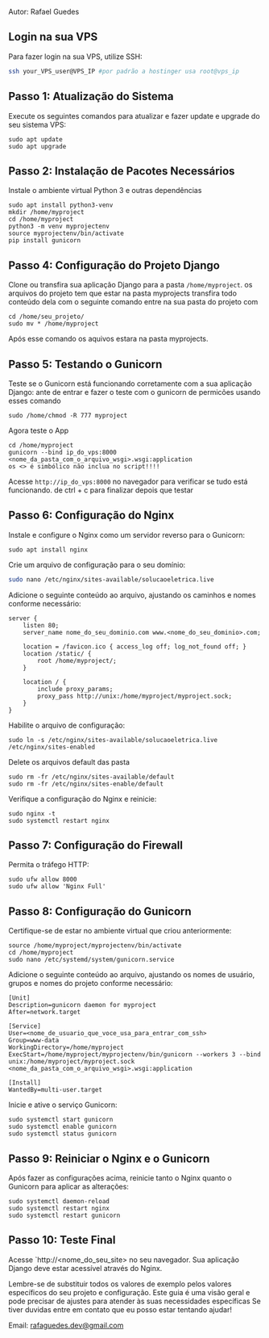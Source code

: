 Autor: Rafael Guedes
## Login na sua VPS

Para fazer login na sua VPS, utilize SSH:

```bash
ssh your_VPS_user@VPS_IP #por padrão a hostinger usa root@vps_ip
```
## Passo 1: Atualização do Sistema

Execute os seguintes comandos para atualizar e fazer update e upgrade do seu sistema VPS:
```
sudo apt update
sudo apt upgrade
```
## Passo 2: Instalação de Pacotes Necessários

Instale o ambiente virtual Python 3 e outras dependências
```
sudo apt install python3-venv
mkdir /home/myproject
cd /home/myproject
python3 -m venv myprojectenv
source myprojectenv/bin/activate
pip install gunicorn
```
## Passo 4: Configuração do Projeto Django

Clone ou transfira sua aplicação Django para a pasta `/home/myproject`.
os arquivos do projeto tem que estar na pasta myprojects transfira todo conteúdo
dela com o seguinte comando entre na sua pasta do projeto com 
```
cd /home/seu_projeto/
sudo mv * /home/myproject 
```

Após esse comando os aquivos estara na pasta myprojects.
## Passo 5: Testando o Gunicorn

Teste se o Gunicorn está funcionando corretamente com a sua aplicação Django:
ante de entrar e fazer o teste com o gunicorn de permicões usando esses comando 

```
sudo /home/chmod -R 777 myproject
```
Agora teste o App
```
cd /home/myproject
gunicorn --bind ip_do_vps:8000 <nome_da_pasta_com_o_arquivo_wsgi>.wsgi:application
os <> é simbólico não inclua no script!!!!
```

Acesse `http://ip_do_vps:8000` no navegador para verificar se tudo está funcionando.
de ctrl + c para finalizar depois que testar

## Passo 6: Configuração do Nginx

Instale e configure o Nginx como um servidor reverso para o Gunicorn:
```
sudo apt install nginx
```

Crie um arquivo de configuração para o seu domínio:
```bash
sudo nano /etc/nginx/sites-available/solucaoeletrica.live
```

Adicione o seguinte conteúdo ao arquivo, ajustando os caminhos e nomes conforme necessário:

```
server {
    listen 80;
    server_name nome_do_seu_dominio.com www.<nome_do_seu_dominio>.com;

    location = /favicon.ico { access_log off; log_not_found off; }
    location /static/ {
        root /home/myproject/;
    }

    location / {
        include proxy_params;
        proxy_pass http://unix:/home/myproject/myproject.sock;
    }
}
```

Habilite o arquivo de configuração:
```
sudo ln -s /etc/nginx/sites-available/solucaoeletrica.live /etc/nginx/sites-enabled
```

Delete os arquivos default das pasta 
```
sudo rm -fr /etc/nginx/sites-available/default
sudo rm -fr /etc/nginx/sites-enable/default
```

Verifique a configuração do Nginx e reinicie:
```
sudo nginx -t
sudo systemctl restart nginx
```
## Passo 7: Configuração do Firewall

Permita o tráfego HTTP:
```
sudo ufw allow 8000
sudo ufw allow 'Nginx Full'
```
## Passo 8: Configuração do Gunicorn

Certifique-se de estar no ambiente virtual que criou anteriormente:

```
source /home/myproject/myprojectenv/bin/activate
cd /home/myproject
sudo nano /etc/systemd/system/gunicorn.service
```

Adicione o seguinte conteúdo ao arquivo, ajustando os nomes de usuário, grupos e nomes do projeto conforme necessário:

```
[Unit]
Description=gunicorn daemon for myproject
After=network.target

[Service]
User=<nome_de_usuario_que_voce_usa_para_entrar_com_ssh>
Group=www-data
WorkingDirectory=/home/myproject
ExecStart=/home/myproject/myprojectenv/bin/gunicorn --workers 3 --bind unix:/home/myproject/myproject.sock <nome_da_pasta_com_o_arquivo_wsgi>.wsgi:application

[Install]
WantedBy=multi-user.target

```

Inicie e ative o serviço Gunicorn:

```
sudo systemctl start gunicorn
sudo systemctl enable gunicorn
sudo systemctl status gunicorn
```

## Passo 9: Reiniciar o Nginx e o Gunicorn

Após fazer as configurações acima, reinicie tanto o Nginx quanto o Gunicorn para aplicar as alterações:

```
sudo systemctl daemon-reload
sudo systemctl restart nginx
sudo systemctl restart gunicorn
```
## Passo 10: Teste Final

Acesse `http://<nome_do_seu_site> no seu navegador. Sua aplicação Django deve estar acessível através do Nginx.

Lembre-se de substituir todos os valores de exemplo pelos valores específicos do seu projeto e configuração. Este guia é uma visão geral e pode precisar de ajustes para atender às suas necessidades específicas
Se tiver duvidas entre em contato que eu posso estar tentando ajudar!

Email: rafaguedes.dev@gmail.com
